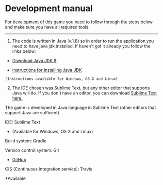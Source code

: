 # Development manual #

For development of this game you need to follow through the steps below and make sure you have all required tools.

----------
1. The code is written in Java (v.1.8) so in order to run the application you need to have java jdk installed. If haven't got it already you follow the links below:


  -  [Download Java JDK 8](http://www.oracle.com/technetwork/java/javase/downloads/jdk8-downloads-2133151.html)
 
  -  [Instructions for installing Java JDK](https://docs.oracle.com/javase/8/docs/technotes/guides/install/install_overview.html#CJAGAACB)

	(Instructions available for Windows, OS X and Linux)

2. The IDE chosen was Sublime Text, but any other editor that supports Java will do. If you don't have an editor, you can download [Sublime Text here.](http://www.sublimetext.com/) 

The game is developed in Java language in Sublime Text (other editors that support Java are sufficent). 



IDE: Sublime Text 

-  (Available for Windows, OS X and Linux)

Build system: Gradle

Version control system: Git

- [GitHub](http://www.github.com)

CIS (Continuous integration service): Travis


*Available